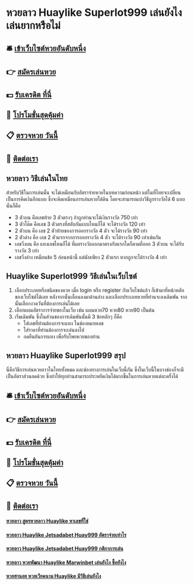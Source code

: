 # หวยลาว Huaylike Superlot999 เล่นยังไง เล่นยากหรือไม่

## 🛎 [เข้าเว็บไซต์หวยอันดับหนึ่ง](https://bit.ly/3Uk8nqo)
## 👉 [สมัครเล่นหวย](https://bit.ly/3Uk8nqo)
## 💵 [รับเครดิต ที่นี่](https://bit.ly/3ScKKys)
## 👑 [โปรโมชั่นสุดคุ้มค่า](https://bit.ly/3ScKKys)
## 📋 [ตรวจหวย วันนี้](https://bit.ly/3ScKKys)
## 📱 [ติดต่อเรา](https://bit.ly/3ScKKys)

## หวยลาว วิธีเล่นในไทย
สำหรับวิธีในการเล่นนั้น จะไม่เหมือนกับอัตราจ่ายหวยในบทความก่อนหน้า แต่ในที่ไทยจะเปลี่ยนเป็นการคิดเงินอีกแบบ ซึ่งจะคิดเหมือนการเล่นหวยใต้ดิน โดยจะสามารถแบ่งวิธีถูกรางวัลได้ 6 แบบนั่นก็คือ
- 3 ตัวบน คือเลขท้าย 3 ตัวตรงๆ ถ้าถูกท่านจะได้เงินรางวัล 750 เท่า
- 3 ตัวโต๊ด คือเลข 3 ตัวตรงที่สลับกันแบบไหนก็ได้ จะได้รางวัล 120 เท่า
- 2 ตัวบน คือ เลข 2 ตัวท้ายของการออกรางวัล 4 ตัว จะได้รางวัล 90 เท่า
- 2 ตัวล่าง คือ เลข 2 ตัวแรกจากการออกรางวัล 4 ตัว จะได้รางวัล 90 เท่าเช่นกัน
- เลขวิ่งบน คือ แทงเลขไหนก็ได้ ที่ผลรางวัลออกมาตรงกับแรกใดก็ตามที่ออก 3 ตัวบน จะได้รับรางวัล 3 เท่า
- เลขวิ่งล่าง เหมือนข้อ 5 ก่อนหน้านี้ แต่นับเพียง 2 ตัวแรก หากถูกจะได้รางวัล 4 เท่า

## Huaylike Superlot999 วิธีเล่นในเว็บไซต์
1. เลือกประเภทหรือชนิดของหวย เมื่อ login หรือ register กับเว็บไซต์แล้ว ก็เข้ามาที่หน้าหลักของเว็บไซต์ได้เลย หลังจากนั้นเลื่อนลงมาด้านล่าง และเลือกประเภทหวยที่ท่านจะลงเดิมพัน จากนั้นเลือกงวดวันที่ต้องการเล่นได้เลย
2. เลือกแผนอัตราการจ่ายของในเว็บ เช่น แผนหวย70 หวย80 หวย90 เป็นต้น
3. เริ่มเดิมพัน ซึ่งในส่วนของการเดิมพันนั้นมี 3 ข้อหลักๆ ก็คือ
	- ใส่เลขที่ท่านต้องการจะแทง ในช่องหมายเลข
	- ใส่ราคาที่ท่านต้องการจะเล่นลงไป
	- กดยืนยันการแทง เพื่อรับโพยหวยของท่าน

## หวยลาว Huaylike Superlot999 สรุป
นี่คือวิธีการเล่นหวยลาวในไทยทั้งหมด และช่องทางการเล่นในเว็บนี้กัน ซึ่งในเว็บนี้ในบางช่องก็จะมีเป็นอัตราส่วนลดด้วย ซึ่งทำให้ทุกท่านสามารถประหยัดเงินได้มากขึ้นในการเล่นหวยแต่ละครั้งได้

## 🛎 [เข้าเว็บไซต์หวยอันดับหนึ่ง](https://bit.ly/3Uk8nqo)
## 👉 [สมัครเล่นหวย](https://bit.ly/3Uk8nqo)
## 💵 [รับเครดิต ที่นี่](https://bit.ly/3ScKKys)
## 👑 [โปรโมชั่นสุดคุ้มค่า](https://bit.ly/3ScKKys)
## 📋 [ตรวจหวย วันนี้](https://bit.ly/3ScKKys)
## 📱 [ติดต่อเรา](https://bit.ly/3ScKKys)

#### [หวยลาว สูตรหวยลาว Huaylike หาเลขที่ใช่](https://atom.io/themes/หวยลาว%20สูตรหวยลาว%20Huaylike%20หาเลขที่ใช่)
#### [หวยลาว Huaylike Jetsadabet Huay999 อัตราจ่ายเท่าไร](https://atom.io/themes/หวยลาว%20Huaylike%20Jetsadabet%20Huay999%20อัตราจ่ายเท่าไร)
#### [หวยลาว Huaylike Jetsadabet Huay999 กติกาการเล่น](https://atom.io/themes/หวยลาว%20Huaylike%20Jetsadabet%20Huay999%20กติกาการเล่น)
#### [หวยลาว หวยพัฒนา Huaylike Marwinbet เล่นยังไง ซื้อยังไง](https://atom.io/themes/หวยลาว%20หวยพัฒนา%20Huaylike%20Marwinbet%20เล่นยังไง%20ซื้อยังไง)
#### [หวยฮานอย หวยเวียดนาม Huaylike มีวิธีเล่นยังไง](https://atom.io/themes/หวยฮานอย%20หวยเวียดนาม%20Huaylike%20มีวิธีเล่นยังไง)
